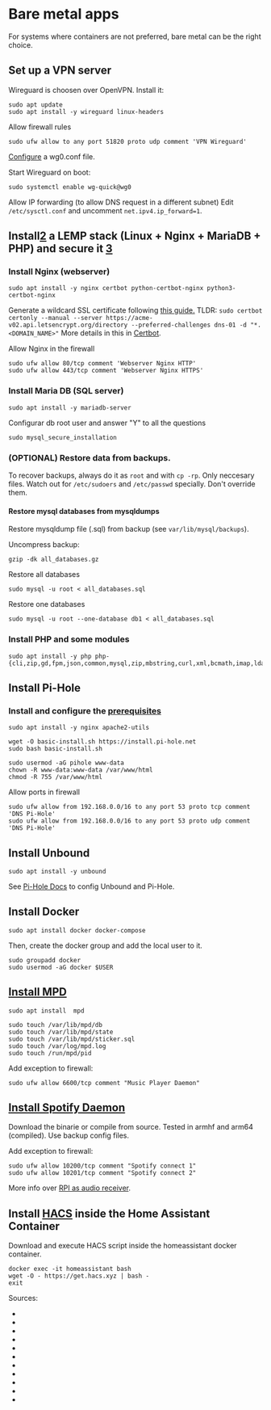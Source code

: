 # Bare metal apps
For systems where containers are not preferred, bare metal can be the right choice.


## Set up a VPN server
Wireguard is choosen over OpenVPN. Install it:
```
sudo apt update
sudo apt install -y wireguard linux-headers
```

Allow firewall rules
```
sudo ufw allow to any port 51820 proto udp comment 'VPN Wireguard'
```

[Configure][1] a wg0.conf file. 

Start Wireguard on boot:
```
sudo systemctl enable wg-quick@wg0
```

Allow IP forwarding (to allow DNS request in a different subnet)
Edit `/etc/sysctl.conf` and uncomment `net.ipv4.ip_forward=1`.


## Install[2] a LEMP stack (Linux + Nginx + MariaDB + PHP) and secure it [3]
### Install Nginx (webserver)
```
sudo apt install -y nginx certbot python-certbot-nginx python3-certbot-nginx
```

Generate a wildcard SSL certificate following [this guide.][4]
TLDR: `sudo certbot certonly --manual --server https://acme-v02.api.letsencrypt.org/directory --preferred-challenges dns-01 -d "*.<DOMAIN_NAME>"`
More details in this in [Certbot][5].

Allow Nginx in the firewall
```
sudo ufw allow 80/tcp comment 'Webserver Nginx HTTP'
sudo ufw allow 443/tcp comment 'Webserver Nginx HTTPS'
```


### Install Maria DB (SQL server)
```
sudo apt install -y mariadb-server
```

Configurar db root user and answer "Y" to all the questions
```
sudo mysql_secure_installation
```

###  (OPTIONAL) Restore data from backups.
To recover backups, always do it as `root` and with `cp -rp`. Only neccesary files. Watch out for `/etc/sudoers` and `/etc/passwd` specially. Don't override them.

#### Restore mysql databases from mysqldumps
Restore mysqldump file (.sql) from backup (see `var/lib/mysql/backups`).

Uncompress backup:
```
gzip -dk all_databases.gz
```

Restore all databases
```
sudo mysql -u root < all_databases.sql
```

Restore one databases
```
sudo mysql -u root --one-database db1 < all_databases.sql
```


### Install PHP and some modules
```
sudo apt install -y php php-{cli,zip,gd,fpm,json,common,mysql,zip,mbstring,curl,xml,bcmath,imap,ldap,intl,gmp,imagick,cgi,sqlite3}
```


## Install Pi-Hole
### Install and configure the [prerequisites][6]
```
sudo apt install -y nginx apache2-utils
```

```
wget -O basic-install.sh https://install.pi-hole.net
sudo bash basic-install.sh

sudo usermod -aG pihole www-data
chown -R www-data:www-data /var/www/html
chmod -R 755 /var/www/html
```

Allow ports in firewall
```
sudo ufw allow from 192.168.0.0/16 to any port 53 proto tcp comment 'DNS Pi-Hole'
sudo ufw allow from 192.168.0.0/16 to any port 53 proto udp comment 'DNS Pi-Hole'
```

## Install Unbound
```
sudo apt install -y unbound
```

See [Pi-Hole Docs][7] to config Unbound and Pi-Hole.

## Install Docker
```
sudo apt install docker docker-compose
```

Then, create the docker group and add the local user to it.
```
sudo groupadd docker
sudo usermod -aG docker $USER
```

## [Install MPD][8]
```
sudo apt install  mpd

sudo touch /var/lib/mpd/db
sudo touch /var/lib/mpd/state
sudo touch /var/lib/mpd/sticker.sql
sudo touch /var/log/mpd.log
sudo touch /run/mpd/pid
```

Add exception to firewall:
```
sudo ufw allow 6600/tcp comment "Music Player Daemon"
```

## [Install Spotify Daemon][9]
Download the binarie or compile from source. Tested in armhf and arm64 (compìled).
Use backup config files.

Add exception to firewall:
```
sudo ufw allow 10200/tcp comment "Spotify connect 1"
sudo ufw allow 10201/tcp comment "Spotify connect 2"
```
More info over [RPI as audio receiver][10].


## Install [HACS][11] inside the Home Assistant Container
Download and execute HACS script inside the homeassistant docker container.
```
docker exec -it homeassistant bash
wget -O - https://get.hacs.xyz | bash -
exit
```


Sources:
- [1]: https://www.wireguard.com/quickstart/
- [2]: https://www.digitalocean.com/community/tutorials/how-to-install-linux-apache-mariadb-php-lamp-stack-on-debian-10
- [3]: https://www.digitalocean.com/community/tutorials/how-to-secure-nginx-with-let-s-encrypt-on-debian-10
- [4]: https://medium.com/@alitou/getting-a-wildcard-ssl-certificate-using-certbot-and-deploy-on-nginx-15b8ffa34157
- [5]: https://certbot.eff.org/lets-encrypt/debianbuster-nginx
- [6]: https://docs.pi-hole.net/guides/webserver/nginx/
- [7]: https://docs.pi-hole.net/guides/dns/unbound/
- [8]: https://wiki.archlinux.org/title/Music_Player_Daemon_(Espa%C3%B1ol)#Procedimiento_de_Instalaci%C3%B3n_del_demonio
- [9]: https://github.com/Spotifyd/spotifyd
- [10]: https://github.com/nicokaiser/rpi-audio-receiver
- [11]: https://hacs.xyz/docs/setup/download#option-2-run-the-downloader-inside-the-container
